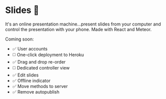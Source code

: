 # Slides 🎉

It's an online presentation machine...present slides from your computer and control the presentation with your phone. Made with React and Meteor.

Coming soon:
* ✅ User accounts
* ◻️ One-click deployment to Heroku
* ✅ Drag and drop re-order
* ◻️ Dedicated controller view
* ✅ Edit slides
* ✅ Offline indicator
* ✅ Move methods to server
* ✅ Remove autopublish
